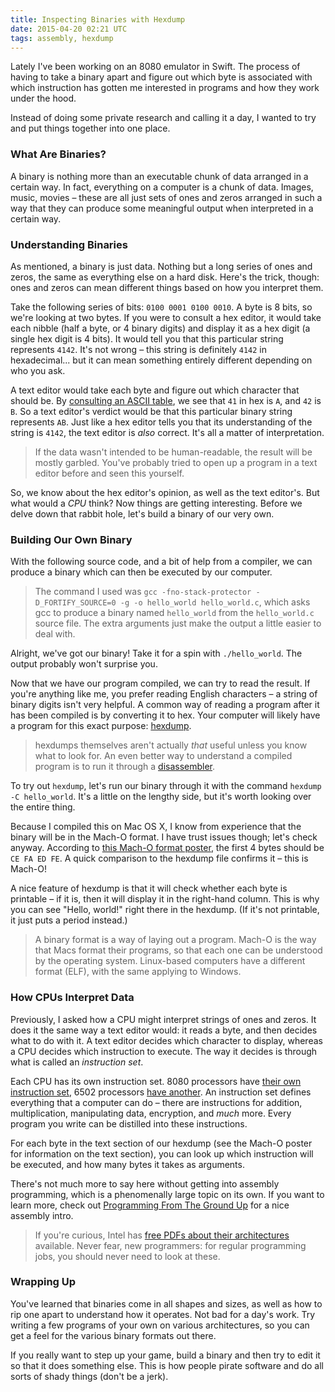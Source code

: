 ```yaml
---
title: Inspecting Binaries with Hexdump
date: 2015-04-20 02:21 UTC
tags: assembly, hexdump
---
```


Lately I've been working on an 8080 emulator in Swift. The process of having to take a binary apart and figure out which byte is associated with which instruction has gotten me interested in programs and how they work under the hood.

Instead of doing some private research and calling it a day, I wanted to try and put things together into one place.

### What Are Binaries?

A binary is nothing more than an executable chunk of data arranged in a certain way. In fact, everything on a computer is a chunk of data. Images, music, movies – these are all just sets of ones and zeros arranged in such a way that they can produce some meaningful output when interpreted in a certain way.

### Understanding Binaries

As mentioned, a binary is just data. Nothing but a long series of ones and zeros, the same as everything else on a hard disk. Here's the trick, though: ones and zeros can mean different things based on how you interpret them.

Take the following series of bits: `0100 0001 0100 0010`. A byte is 8 bits, so we're looking at two bytes. If you were to consult a hex editor, it would take each nibble (half a byte, or 4 binary digits) and display it as a hex digit (a single hex digit is 4 bits). It would tell you that this particular string represents `4142`. It's not wrong – this string is definitely `4142` in hexadecimal... but it can mean something entirely different depending on who you ask.

A text editor would take each byte and figure out which character that should be. By [consulting an ASCII table][1], we see that `41` in hex is `A`, and `42` is `B`. So a text editor's verdict would be that this particular binary string represents `AB`. Just like a hex editor tells you that its understanding of the string is `4142`, the text editor is *also* correct. It's all a matter of interpretation.

> If the data wasn't intended to be human-readable, the result will be mostly garbled. You've probably tried to open up a program in a text editor before and seen this yourself.

So, we know about the hex editor's opinion, as well as the text editor's. But what would a *CPU* think? Now things are getting interesting. Before we delve down that rabbit hole, let's build a binary of our very own.

### Building Our Own Binary

With the following source code, and a bit of help from a compiler, we can produce a binary which can then be executed by our computer.

<script src="https://gist.github.com/samsymons/d2195227a1e116b84268.js"></script>

> The command I used was `gcc -fno-stack-protector -D_FORTIFY_SOURCE=0 -g -o hello_world hello_world.c`, which asks gcc to produce a binary named `hello_world` from the `hello_world.c` source file. The extra arguments just make the output a little easier to deal with.

Alright, we've got our binary! Take it for a spin with `./hello_world`. The output probably won't surprise you.

Now that we have our program compiled, we can try to read the result. If you're anything like me, you prefer reading English characters – a string of binary digits isn't very helpful. A common way of reading a program after it has been compiled is by converting it to hex. Your computer will likely have a program for this exact purpose: [hexdump][2].

> hexdumps themselves aren't actually *that* useful unless you know what to look for. An even better way to understand a compiled program is to run it through a [disassembler][3].

To try out `hexdump`, let's run our binary through it with the command `hexdump -C hello_world`. It's a little on the lengthy side, but it's worth looking over the entire thing.

<script src="https://gist.github.com/samsymons/cf71ed2e575f917daaba.js"></script>

Because I compiled this on Mac OS X, I know from experience that the binary will be in the Mach-O format. I have trust issues though; let's check anyway. According to [this Mach-O format poster][4], the first 4 bytes should be `CE FA ED FE`. A quick comparison to the hexdump file confirms it – this is Mach-O!

A nice feature of hexdump is that it will check whether each byte is printable – if it is, then it will display it in the right-hand column. This is why you can see "Hello, world!" right there in the hexdump. (If it's not printable, it just puts a period instead.)

> A binary format is a way of laying out a program. Mach-O is the way that Macs format their programs, so that each one can be understood by the operating system. Linux-based computers have a different format (ELF), with the same applying to Windows.

### How CPUs Interpret Data

Previously, I asked how a CPU might interpret strings of ones and zeros. It does it the same way a text editor would: it reads a byte, and then decides what to do with it. A text editor decides which character to display, whereas a CPU decides which instruction to execute. The way it decides is through what is called an *instruction set*.

Each CPU has its own instruction set. 8080 processors have [their own instruction set][5], 6502 processors [have another][6]. An instruction set defines everything that a computer can do – there are instructions for addition, multiplication, manipulating data, encryption, and *much* more. Every program you write can be distilled into these instructions.

For each byte in the text section of our hexdump (see the Mach-O poster for information on the text section), you can look up which instruction will be executed, and how many bytes it takes as arguments.

There's not much more to say here without getting into assembly programming, which is a phenomenally large topic on its own. If you want to learn more, check out [Programming From The Ground Up][7] for a nice assembly intro.

> If you're curious, Intel has [free PDFs about their architectures][8] available. Never fear, new programmers: for regular programming jobs, you should never need to look at these.

### Wrapping Up

You've learned that binaries come in all shapes and sizes, as well as how to rip one apart to understand how it operates. Not bad for a day's work. Try writing a few programs of your own on various architectures, so you can get a feel for the various binary formats out there.

If you really want to step up your game, build a binary and then try to edit it so that it does something else. This is how people pirate software and do all sorts of shady things (don't be a jerk).

[1]:	http://www.asciitable.com/
[2]:	http://en.wikipedia.org/wiki/Hex_dump#od_and_hexdump
[3]:	http://en.wikipedia.org/wiki/Disassembler
[4]:	http://i.imgur.com/Q4w9qLp.png
[5]:	http://pastraiser.com/cpu/i8080/i8080_opcodes.html
[6]:	http://e-tradition.net/bytes/6502/6502_instruction_set.html
[7]:	http://mirror.csclub.uwaterloo.ca/nongnu//pgubook/ProgrammingGroundUp-1-0-booksize.pdf
[8]:	http://www.intel.com/content/dam/www/public/us/en/documents/manuals/64-ia-32-architectures-software-developer-manual-325462.pdf